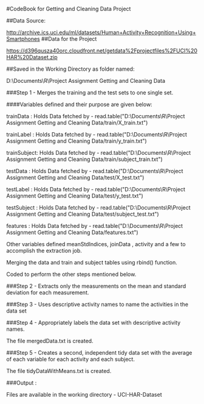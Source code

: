 #CodeBook for Getting and Cleaning Data Project

##Data Source:

http://archive.ics.uci.edu/ml/datasets/Human+Activity+Recognition+Using+Smartphones 
##Data for the Project

https://d396qusza40orc.cloudfront.net/getdata%2Fprojectfiles%2FUCI%20HAR%20Dataset.zip 

##Saved in the Working Directory as folder named:

D:\Documents\R\Project Assignment Getting and Cleaning Data

###Step 1 - Merges the training and the test sets to one single set.

####Variables defined and their purpose are given below:

trainData : Holds Data fetched by - read.table("D:\Documents\R\Project Assignment Getting and Cleaning Data/train/X_train.txt")

trainLabel : Holds Data fetched by - read.table("D:\Documents\R\Project Assignment Getting and Cleaning Data/train/y_train.txt")

trainSubject: Holds Data fetched by - read.table("D:\Documents\R\Project Assignment Getting and Cleaning Data/train/subject_train.txt")

testData : Holds Data fetched by - read.table("D:\Documents\R\Project Assignment Getting and Cleaning Data/test/X_test.txt")

testLabel : Holds Data fetched by - read.table("D:\Documents\R\Project Assignment Getting and Cleaning Data/test/y_test.txt")

testSubject : Holds Data fetched by - read.table("D:\Documents\R\Project Assignment Getting and Cleaning Data/test/subject_test.txt")

features : Holds Data fetched by - read.table("D:\Documents\R\Project Assignment Getting and Cleaning Data/features.txt")

Other variables defined meanStdIndices, joinData , activity and a few to accomplish the extraction job.

Merging the data and train and subject tables using rbind() function.

Coded to perform the other steps mentioned below.

###Step 2 - Extracts only the measurements on the mean and standard deviation for each measurement. 

###Step 3 - Uses descriptive activity names to name the activities in the data set

###Step 4 - Appropriately labels the data set with descriptive activity names.

The file mergedData.txt is created.

###Step 5 - Creates a second, independent tidy data set with the average of each variable for each activity and each subject. 


The file tidyDataWithMeans.txt is created.

###Output :

Files are available in the working directory - UCI-HAR-Dataset